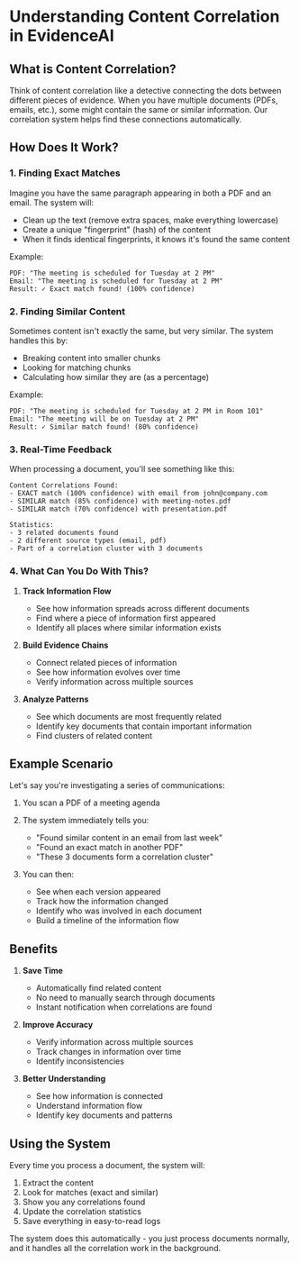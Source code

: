# Understanding Content Correlation in EvidenceAI

## What is Content Correlation?

Think of content correlation like a detective connecting the dots between different pieces of evidence. When you have multiple documents (PDFs, emails, etc.), some might contain the same or similar information. Our correlation system helps find these connections automatically.

## How Does It Work?

### 1. Finding Exact Matches

Imagine you have the same paragraph appearing in both a PDF and an email. The system will:
- Clean up the text (remove extra spaces, make everything lowercase)
- Create a unique "fingerprint" (hash) of the content
- When it finds identical fingerprints, it knows it's found the same content

Example:
```
PDF: "The meeting is scheduled for Tuesday at 2 PM"
Email: "The meeting is scheduled for Tuesday at 2 PM"
Result: ✓ Exact match found! (100% confidence)
```

### 2. Finding Similar Content

Sometimes content isn't exactly the same, but very similar. The system handles this by:
- Breaking content into smaller chunks
- Looking for matching chunks
- Calculating how similar they are (as a percentage)

Example:
```
PDF: "The meeting is scheduled for Tuesday at 2 PM in Room 101"
Email: "The meeting will be on Tuesday at 2 PM"
Result: ✓ Similar match found! (80% confidence)
```

### 3. Real-Time Feedback

When processing a document, you'll see something like this:

```
Content Correlations Found:
- EXACT match (100% confidence) with email from john@company.com
- SIMILAR match (85% confidence) with meeting-notes.pdf
- SIMILAR match (70% confidence) with presentation.pdf

Statistics:
- 3 related documents found
- 2 different source types (email, pdf)
- Part of a correlation cluster with 3 documents
```

### 4. What Can You Do With This?

1. **Track Information Flow**
   - See how information spreads across different documents
   - Find where a piece of information first appeared
   - Identify all places where similar information exists

2. **Build Evidence Chains**
   - Connect related pieces of information
   - See how information evolves over time
   - Verify information across multiple sources

3. **Analyze Patterns**
   - See which documents are most frequently related
   - Identify key documents that contain important information
   - Find clusters of related content

## Example Scenario

Let's say you're investigating a series of communications:

1. You scan a PDF of a meeting agenda
2. The system immediately tells you:
   - "Found similar content in an email from last week"
   - "Found an exact match in another PDF"
   - "These 3 documents form a correlation cluster"

3. You can then:
   - See when each version appeared
   - Track how the information changed
   - Identify who was involved in each document
   - Build a timeline of the information flow

## Benefits

1. **Save Time**
   - Automatically find related content
   - No need to manually search through documents
   - Instant notification when correlations are found

2. **Improve Accuracy**
   - Verify information across multiple sources
   - Track changes in information over time
   - Identify inconsistencies

3. **Better Understanding**
   - See how information is connected
   - Understand information flow
   - Identify key documents and patterns

## Using the System

Every time you process a document, the system will:
1. Extract the content
2. Look for matches (exact and similar)
3. Show you any correlations found
4. Update the correlation statistics
5. Save everything in easy-to-read logs

The system does this automatically - you just process documents normally, and it handles all the correlation work in the background.
